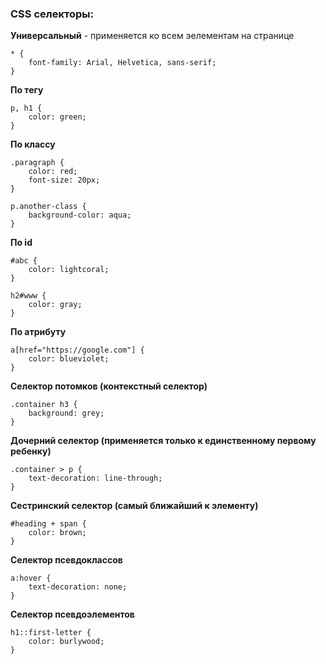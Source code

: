 ### CSS селекторы:

**Универсальный** - применяется ко всем эелементам на странице
```
* {
    font-family: Arial, Helvetica, sans-serif;
}
```
**По тегу**
```
p, h1 {
    color: green;
}
```
**По классу**
```
.paragraph {
    color: red;
    font-size: 20px;
}
```
```
p.another-class {
    background-color: aqua;
}
```
**По id**
```
#abc {
    color: lightcoral;
}
```
```
h2#www {
    color: gray;
}
```
**По атрибуту**
```
a[href="https://google.com"] {
    color: blueviolet;
}
```
**Селектор потомков (контекстный селектор)**
```
.container h3 {
    background: grey;
}
```
**Дочерний селектор (применяется только к единственному первому ребенку)**
```
.container > p {
    text-decoration: line-through;
}
```
**Сестринский селектор (самый ближайший к элементу)**
```
#heading + span {
    color: brown;
}
```
**Селектор псевдоклассов**
```
a:hover {
    text-decoration: none;
}
```
**Селектор псевдоэлементов**
```
h1::first-letter {
    color: burlywood;
}
```

